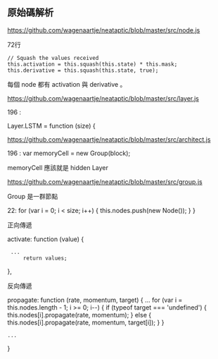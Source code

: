 ## 原始碼解析

https://github.com/wagenaartje/neataptic/blob/master/src/node.js

72行

    // Squash the values received
    this.activation = this.squash(this.state) * this.mask;
    this.derivative = this.squash(this.state, true);

每個 node 都有 activation 與 derivative 。


https://github.com/wagenaartje/neataptic/blob/master/src/layer.js

196 : 

Layer.LSTM = function (size) {

https://github.com/wagenaartje/neataptic/blob/master/src/architect.js

196 : 
      var memoryCell = new Group(block);    

memoryCell 應該就是 hidden Layer

https://github.com/wagenaartje/neataptic/blob/master/src/group.js

  Group 是一群節點


22:
  for (var i = 0; i < size; i++) {
    this.nodes.push(new Node());
  }
}  


正向傳遞

  activate: function (value) {

     ...
         return values;
  },

反向傳遞


  propagate: function (rate, momentum, target) {
    ...
    for (var i = this.nodes.length - 1; i >= 0; i--) {
      if (typeof target === 'undefined') {
        this.nodes[i].propagate(rate, momentum);
      } else {
        this.nodes[i].propagate(rate, momentum, target[i]);
      }
    }

    ...
  }      